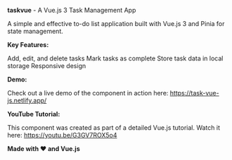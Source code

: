 **taskvue** - A Vue.js 3 Task Management App

A simple and effective to-do list application built with Vue.js 3 and Pinia for state management.

**Key Features:**

Add, edit, and delete tasks
Mark tasks as complete
Store task data in local storage
Responsive design

**Demo:**

Check out a live demo of the component in action here: https://task-vue-js.netlify.app/

**YouTube Tutorial:**

This component was created as part of a detailed Vue.js tutorial. Watch it here: https://youtu.be/G3GV7ROX5o4

**Made with ❤️ and Vue.js**
